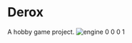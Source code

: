 # Derox
A hobby game project.
![engine 0 0 0 1](https://user-images.githubusercontent.com/77432892/148645411-3a7e6abd-12f3-4be8-96aa-22a7185b19b3.jpg)
